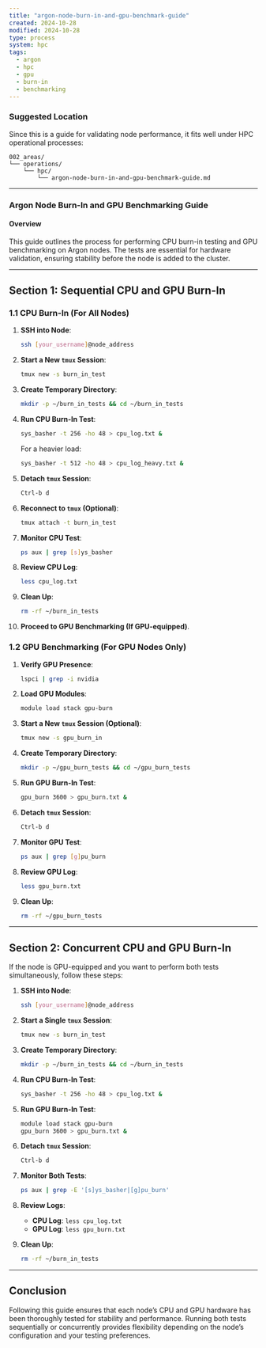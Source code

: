 ```yaml
---
title: "argon-node-burn-in-and-gpu-benchmark-guide"
created: 2024-10-28
modified: 2024-10-28
type: process
system: hpc
tags:
  - argon
  - hpc
  - gpu
  - burn-in
  - benchmarking
---
```



### Suggested Location

Since this is a guide for validating node performance, it fits well under HPC operational processes:

```
002_areas/
└── operations/
    └── hpc/
        └── argon-node-burn-in-and-gpu-benchmark-guide.md
```

---

### Argon Node Burn-In and GPU Benchmarking Guide

#### Overview
This guide outlines the process for performing CPU burn-in testing and GPU benchmarking on Argon nodes. The tests are essential for hardware validation, ensuring stability before the node is added to the cluster.

---

## Section 1: Sequential CPU and GPU Burn-In

### 1.1 CPU Burn-In (For All Nodes)

1. **SSH into Node**:
   ```bash
   ssh [your_username]@node_address
   ```

2. **Start a New `tmux` Session**:
   ```bash
   tmux new -s burn_in_test
   ```

3. **Create Temporary Directory**:
   ```bash
   mkdir -p ~/burn_in_tests && cd ~/burn_in_tests
   ```

4. **Run CPU Burn-In Test**:
   ```bash
   sys_basher -t 256 -ho 48 > cpu_log.txt &
   ```
   For a heavier load:
   ```bash
   sys_basher -t 512 -ho 48 > cpu_log_heavy.txt &
   ```

5. **Detach `tmux` Session**:
   ```bash
   Ctrl-b d
   ```

6. **Reconnect to `tmux` (Optional)**:
   ```bash
   tmux attach -t burn_in_test
   ```

7. **Monitor CPU Test**:
   ```bash
   ps aux | grep [s]ys_basher
   ```

8. **Review CPU Log**:
   ```bash
   less cpu_log.txt
   ```

9. **Clean Up**:
   ```bash
   rm -rf ~/burn_in_tests
   ```

10. **Proceed to GPU Benchmarking (If GPU-equipped)**.

### 1.2 GPU Benchmarking (For GPU Nodes Only)

1. **Verify GPU Presence**:
   ```bash
   lspci | grep -i nvidia
   ```

2. **Load GPU Modules**:
   ```bash
   module load stack gpu-burn
   ```

3. **Start a New `tmux` Session (Optional)**:
   ```bash
   tmux new -s gpu_burn_in
   ```

4. **Create Temporary Directory**:
   ```bash
   mkdir -p ~/gpu_burn_tests && cd ~/gpu_burn_tests
   ```

5. **Run GPU Burn-In Test**:
   ```bash
   gpu_burn 3600 > gpu_burn.txt &
   ```

6. **Detach `tmux` Session**:
   ```bash
   Ctrl-b d
   ```

7. **Monitor GPU Test**:
   ```bash
   ps aux | grep [g]pu_burn
   ```

8. **Review GPU Log**:
   ```bash
   less gpu_burn.txt
   ```

9. **Clean Up**:
   ```bash
   rm -rf ~/gpu_burn_tests
   ```

---

## Section 2: Concurrent CPU and GPU Burn-In

If the node is GPU-equipped and you want to perform both tests simultaneously, follow these steps:

1. **SSH into Node**:
   ```bash
   ssh [your_username]@node_address
   ```

2. **Start a Single `tmux` Session**:
   ```bash
   tmux new -s burn_in_test
   ```

3. **Create Temporary Directory**:
   ```bash
   mkdir -p ~/burn_in_tests && cd ~/burn_in_tests
   ```

4. **Run CPU Burn-In Test**:
   ```bash
   sys_basher -t 256 -ho 48 > cpu_log.txt &
   ```

5. **Run GPU Burn-In Test**:
   ```bash
   module load stack gpu-burn
   gpu_burn 3600 > gpu_burn.txt &
   ```

6. **Detach `tmux` Session**:
   ```bash
   Ctrl-b d
   ```

7. **Monitor Both Tests**:
   ```bash
   ps aux | grep -E '[s]ys_basher|[g]pu_burn'
   ```

8. **Review Logs**:
   - **CPU Log**: `less cpu_log.txt`
   - **GPU Log**: `less gpu_burn.txt`

9. **Clean Up**:
   ```bash
   rm -rf ~/burn_in_tests
   ```

---

## Conclusion

Following this guide ensures that each node’s CPU and GPU hardware has been thoroughly tested for stability and performance. Running both tests sequentially or concurrently provides flexibility depending on the node’s configuration and your testing preferences.